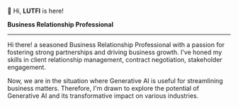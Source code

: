 👋 Hi, **LUTFI** is here! <p>
**Business Relationship Professional**
______________________________________________________________________________________________________________________

Hi there! a seasoned Business Relationship Professional with a passion for fostering strong partnerships and driving business growth. I've honed my skills in client relationship management, contract negotiation, stakeholder engagement.<p>

Now, we are in the situation where Generative AI is useful for streamlining business matters. 
Therefore, I'm drawn to explore the potential of Generative AI and its transformative impact on various industries.




<!---
lutfilaili/lutfilaili is a ✨ special ✨ repository because its `README.md` (this file) appears on your GitHub profile.
You can click the Preview link to take a look at your changes.
--->
